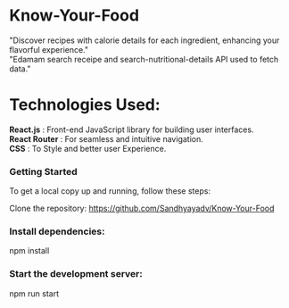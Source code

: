 # Know-Your-Food

"Discover recipes with calorie details for each ingredient, enhancing your flavorful experience."<br>
"Edamam search receipe and search-nutritional-details API used to fetch data."
# Technologies Used:

<b>React.js</b> : Front-end JavaScript library for building user interfaces.<br>
<b>React Router</b> : For seamless and intuitive navigation.<br>
<b>CSS</b> : To Style and better user Experience.<br>

### Getting Started
To get a local copy up and running, follow these steps:

Clone the repository: https://github.com/Sandhyayadv/Know-Your-Food

### Install dependencies:
npm install
### Start the development server:
npm run start
